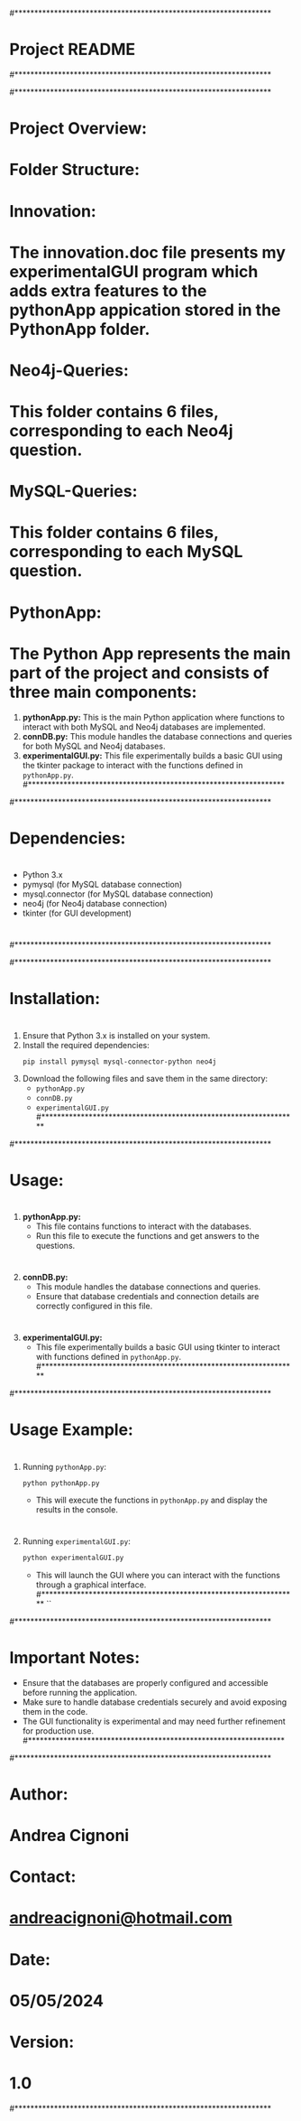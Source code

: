 #*****************************************************************
# **Project README**
#*****************************************************************

#*****************************************************************
# **Project Overview:**
#
# Folder Structure:
#
# Innovation:
# The innovation.doc file presents my experimentalGUI program which adds extra features to the pythonApp appication stored in the PythonApp folder.
# Neo4j-Queries:
# This folder contains 6 files, corresponding to each Neo4j question.
# MySQL-Queries:
# This folder contains 6 files, corresponding to each MySQL question.
# PythonApp:
# The Python App represents the main part of the project and consists of three main components:
1. **pythonApp.py:** This is the main Python application where functions to interact with both MySQL and Neo4j databases are implemented.
2. **connDB.py:** This module handles the database connections and queries for both MySQL and Neo4j databases.
3. **experimentalGUI.py:** This file experimentally builds a basic GUI using the tkinter package to interact with the functions defined in `pythonApp.py`.
#*****************************************************************

#*****************************************************************
# **Dependencies:**
#
- Python 3.x
- pymysql (for MySQL database connection)
- mysql.connector (for MySQL database connection)
- neo4j (for Neo4j database connection)
- tkinter (for GUI development)
#
#*****************************************************************

#*****************************************************************
# **Installation:**
#
1. Ensure that Python 3.x is installed on your system.
2. Install the required dependencies:
   ```
   pip install pymysql mysql-connector-python neo4j
   ```
3. Download the following files and save them in the same directory:
   - `pythonApp.py`
   - `connDB.py`
   - `experimentalGUI.py`
#*****************************************************************

#*****************************************************************
# **Usage:**
#
1. **pythonApp.py:**
   - This file contains functions to interact with the databases.
   - Run this file to execute the functions and get answers to the questions.
#  
2. **connDB.py:**
   - This module handles the database connections and queries.
   - Ensure that database credentials and connection details are correctly configured in this file.
#   
3. **experimentalGUI.py:**
   - This file experimentally builds a basic GUI using tkinter to interact with functions defined in `pythonApp.py`.
#*****************************************************************

#*****************************************************************
# **Usage Example:**
#
1. Running `pythonApp.py`:
   ```
   python pythonApp.py
   ```
   - This will execute the functions in `pythonApp.py` and display the results in the console.
#
2. Running `experimentalGUI.py`:
   ```bash
   python experimentalGUI.py
   ```
   - This will launch the GUI where you can interact with the functions through a graphical interface.
#*****************************************************************											``	

#*****************************************************************
# **Important Notes:**
- Ensure that the databases are properly configured and accessible before running the application.
- Make sure to handle database credentials securely and avoid exposing them in the code.
- The GUI functionality is experimental and may need further refinement for production use.
#*****************************************************************

#*****************************************************************
# **Author:**
#
# Andrea Cignoni
#
# **Contact:**
#
# andreacignoni@hotmail.com
#
# **Date:**
#
# 05/05/2024
#
# **Version:**
# 
# 1.0
#*****************************************************************